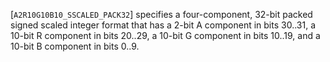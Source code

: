 [`A2R10G10B10_SSCALED_PACK32`] specifies a four-component,
32-bit packed signed scaled integer format that has a 2-bit A component
in bits 30..31, a 10-bit R component in bits 20..29, a 10-bit G
component in bits 10..19, and a 10-bit B component in bits 0..9.